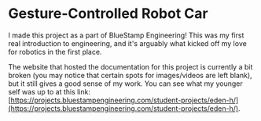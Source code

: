 # Gesture-Controlled Robot Car

I made this project as a part of BlueStamp Engineering! This was my first real introduction to engineering, and it's arguably what kicked off my love for robotics in the first place.

The website that hosted the documentation for this project is currently a bit broken (you may notice that certain spots for images/videos are left blank), but it still gives a good sense of my work. You can see what my younger self was up to at this link: [https://projects.bluestampengineering.com/student-projects/eden-h/](https://projects.bluestampengineering.com/student-projects/eden-h/).